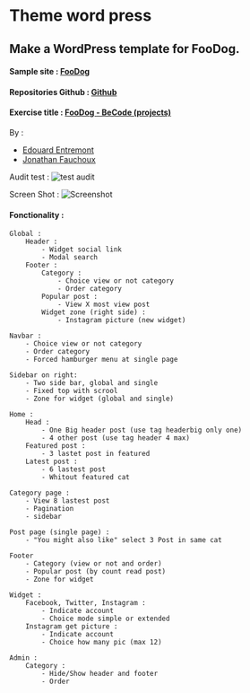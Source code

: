 # Theme word press

## Make a WordPress template for FooDog.

#### Sample site : [FooDog](https://foodog.thedoudou.myds.me)

#### Repositories Github : [Github](https://github.com/TheDoudou/FooDog-WP)

#### Exercise title : [FooDog - BeCode (projects)](https://github.com/becodeorg/CRL-Turing-2.6/tree/master/Projects/Foodog)

By :
- [Edouard Entremont](https://github.com/TheDoudou/)
- [Jonathan Fauchoux](https://github.com/JonathanFauchoux)

Audit test :
![test audit](https://i.imgur.com/rw5V6vN.png)

Screen Shot :
![Screenshot](https://i.imgur.com/dSyogeF.png)

####  Fonctionality :

    Global :
        Header :
            - Widget social link
            - Modal search
        Footer :
            Category :
                - Choice view or not category
                - Order category
            Popular post :
                - View X most view post 
            Widget zone (right side) :
                - Instagram picture (new widget)
    
    Navbar :
        - Choice view or not category
        - Order category
        - Forced hamburger menu at single page

    Sidebar on right:
        - Two side bar, global and single
        - Fixed top with scrool
        - Zone for widget (global and single)

    Home :
        Head :
            - One Big header post (use tag headerbig only one)
            - 4 other post (use tag header 4 max)
        Featured post :
            - 3 lastet post in featured
        Latest post :
            - 6 lastest post
            - Whitout featured cat
    
    Category page :
        - View 8 lastest post
        - Pagination
        - sidebar
    
    Post page (single page) :
        - "You might also like" select 3 Post in same cat

    Footer
        - Category (view or not and order)
        - Popular post (by count read post)
        - Zone for widget

    Widget :
        Facebook, Twitter, Instagram :
            - Indicate account
            - Choice mode simple or extended
        Instagram get picture :
            - Indicate account
            - Choice how many pic (max 12)

    Admin :
        Category :
            - Hide/Show header and footer
            - Order
        
        